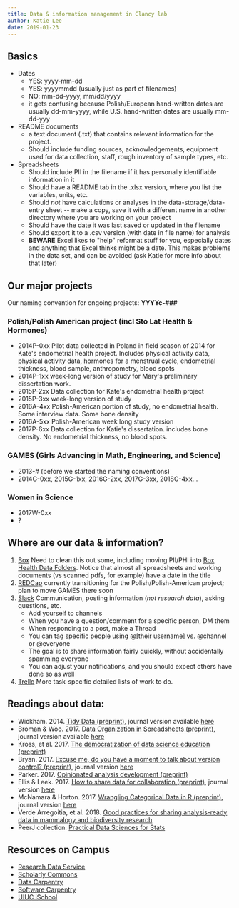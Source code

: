 ```yaml
---
title: Data & information management in Clancy lab
author: Katie Lee
date: 2019-01-23
---
```


## Basics
- Dates
    + YES: yyyy-mm-dd
    + YES: yyyymmdd (usually just as part of filenames)
    + NO: mm-dd-yyyy, mm/dd/yyyy
    + it gets confusing because Polish/European hand-written dates are usually dd-mm-yyyy, while U.S. hand-written dates are usually mm-dd-yyy
- README documents
    + a text document (.txt) that contains relevant information for the project.
    + Should include funding sources, acknowledgements, equipment used for data collection, staff, rough inventory of sample types, etc.
- Spreadsheets
    + Should include PII in the filename if it has personally identifiable information in it
    + Should have a README tab in the .xlsx version, where you list the variables, units, etc.
    + Should *not* have calculations or analyses in the data-storage/data-entry sheet -- make a copy, save it with a different name in another directory where you are working on your project
    + Should have the date it was last saved or updated in the filename
    + Should export it to a .csv version (with date in file name) for analysis
    + **BEWARE** Excel likes to "help" reformat stuff for you, especially dates and anything that Excel thinks might be a date. This makes problems in the data set, and can be avoided (ask Katie for more info about that later)

## Our major projects
Our naming convention for ongoing projects: **YYYYc-###**

### Polish/Polish American project (incl Sto Lat Health & Hormones)
- 2014P-0xx Pilot data collected in Poland in field season of 2014 for Kate's endometrial health project. Includes physical activity data, physical activity data, hormones for a menstrual cycle, endometrial thickness, blood sample, anthropometry, blood spots
- 2014P-1xx week-long version of study for Mary's preliminary dissertation work. 
- 2015P-2xx Data collection for Kate's endometrial health project
- 2015P-3xx week-long version of study
- 2016A-4xx Polish-American portion of study, no endometrial health. Some interview data. Some bone density
- 2016A-5xx Polish-American week long study version
- 2017P-6xx Data collection for Katie's dissertation. includes bone density. No endometrial thickness, no blood spots.

### GAMES (Girls Advancing in Math, Engineering, and Science)
- 2013-# (before we started the naming conventions)
- 2014G-0xx, 2015G-1xx, 2016G-2xx, 2017G-3xx, 2018G-4xx...

### Women in Science
- 2017W-0xx
- ?

## Where are our data & information?

1. [Box](box.illinois.edu)  Need to clean this out some, including moving PII/PHI into [Box Health Data Folders](https://hipaa.uillinois.edu/protecting-phi-with-box-health-data-folders/). Notice that almost all spreadsheets and working documents (vs scanned pdfs, for example) have a date in the title
2. [REDCap](http://redcap.healthinstitute.illinois.edu) currently transitioning for the Polish/Polish-American project; plan to move GAMES there soon
3. [Slack](clancylab.slack.com) Communication, posting information (*not research data*), asking questions, etc.
	- Add yourself to channels
	- When you have a question/comment for a specific person, DM them
	- When responding to a post, make a Thread
	- You can tag specific people using @[their username] vs. @channel or @everyone
	- The goal is to share information fairly quickly, without accidentally spamming everyone
	- You can adjust your notifications, and you should expect others have done so as well
4. [Trello](trello.com) More task-specific detailed lists of work to do.


## Readings about data:
-  Wickham. 2014. [Tidy Data (preprint)](http://vita.had.co.nz/papers/tidy-data.pdf), journal version available [here](https://www.jstatsoft.org/article/view/v059i10)
-  Broman & Woo. 2017. [Data Organization in Spreadsheets (preprint)](https://peerj.com/preprints/3183/), journal version available [here](https://www.tandfonline.com/doi/full/10.1080/00031305.2017.1375989)
-  Kross, et al. 2017. [The democratization of data science education (preprint)](https://peerj.com/preprints/3195/)
-  Bryan. 2017. [Excuse me, do you have a moment to talk about version control? (preprint)](https://peerj.com/preprints/3159/), journal version [here](https://www.tandfonline.com/doi/full/10.1080/00031305.2017.1399928)
-  Parker. 2017. [Opinionated analysis development (preprint)](https://peerj.com/preprints/3210/)
-  Ellis & Leek. 2017. [How to share data for collaboration (preprint)](https://peerj.com/preprints/3139/), journal version [here](https://doi.org/10.1080/00031305.2017.1375987)
-  McNamara & Horton. 2017. [Wrangling Categorical Data in R (preprint)](https://peerj.com/preprints/3163/), journal version [here](https://doi.org/10.1080/00031305.2017.1356375)
-  Verde Arregoitia, et al. 2018. [Good practices for sharing analysis-ready data in mammalogy and biodiversity research](http://www.italian-journal-of-mammalogy.it/Good-practices-for-sharing-analysis-ready-data-in-mammalogy-and-biodiversity-research,101564,0,2.html)
-  PeerJ collection: [Practical Data Sciences for Stats](https://peerj.com/collections/50-practicaldatascistats/)

## Resources on Campus
- [Research Data Service](https://www.library.illinois.edu/rds/)
- [Scholarly Commons](https://www.library.illinois.edu/sc/)
- [Data Carpentry](https://datacarpentry.org/lessons/)
- [Software Carpentry](https://software-carpentry.org/lessons/)
- [UIUC iSchool](https://ischool.illinois.edu/degrees-programs/courses)

